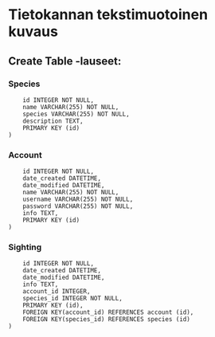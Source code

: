 # Tietokannan tekstimuotoinen kuvaus

## Create Table -lauseet:

### Species

```CREATE TABLE species (
	id INTEGER NOT NULL, 
	name VARCHAR(255) NOT NULL, 
	species VARCHAR(255) NOT NULL, 
	description TEXT, 
	PRIMARY KEY (id)
)
```

### Account

```CREATE TABLE account (
	id INTEGER NOT NULL, 
	date_created DATETIME, 
	date_modified DATETIME, 
	name VARCHAR(255) NOT NULL, 
	username VARCHAR(255) NOT NULL, 
	password VARCHAR(255) NOT NULL, 
	info TEXT, 
	PRIMARY KEY (id)
)
```

### Sighting

```CREATE TABLE sighting (
	id INTEGER NOT NULL, 
	date_created DATETIME, 
	date_modified DATETIME, 
	info TEXT, 
	account_id INTEGER, 
	species_id INTEGER NOT NULL, 
	PRIMARY KEY (id), 
	FOREIGN KEY(account_id) REFERENCES account (id), 
	FOREIGN KEY(species_id) REFERENCES species (id)
)
```


